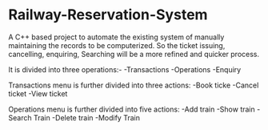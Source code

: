 # Railway-Reservation-System
A C++ based project to automate the existing system of manually maintaining the records to be computerized. So the ticket issuing, cancelling, enquiring, Searching will be a more refined and quicker process.

It is divided into three operations:-
-Transactions
-Operations
-Enquiry

Transactions menu is further divided into three actions:
-Book ticke
-Cancel ticket
-View ticket

Operations  menu is further divided into five actions:
-Add train
-Show train
-Search Train
-Delete train
-Modify Train


